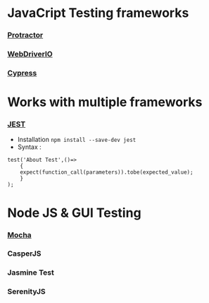 # JavaCript Testing frameworks

### [Protractor](https://www.protractortest.org/#/)

### [WebDriverIO](https://webdriver.io/)

### [Cypress](https://www.cypress.io/)

# Works with multiple frameworks
### [JEST](https://github.com/facebook/jest)
- Installation ```npm install --save-dev jest```
- Syntax :
```
test('About Test',()=>
    {
    expect(function_call(parameters)).tobe(expected_value);  
    }
);
```

# Node JS & GUI Testing 

### [Mocha](https://github.com/mochajs/mocha)

### CasperJS

### Jasmine Test

### SerenityJS
